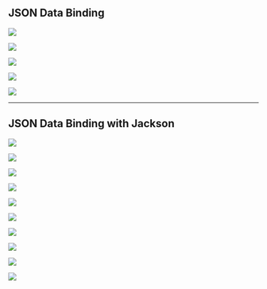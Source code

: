 ## JSON Data Binding

![](img/2020-12-25-02-23-15.png)

![](img/2020-12-25-02-23-58.png)

![](img/2020-12-25-02-25-08.png)

![](img/2020-12-25-02-25-42.png)

![](img/2020-12-25-02-26-03.png)

---

## JSON Data Binding with Jackson

![](img/2020-12-25-09-10-25.png)

![](img/2020-12-25-09-11-12.png)

![](img/2020-12-25-09-11-32.png)

![](img/2020-12-25-09-11-50.png)

![](img/2020-12-25-09-12-16.png)

![](img/2020-12-25-09-12-55.png)

![](img/2020-12-25-09-13-32.png)

![](img/2020-12-25-09-13-54.png)

![](img/2020-12-25-09-14-59.png)

![](img/2020-12-25-09-15-21.png)

